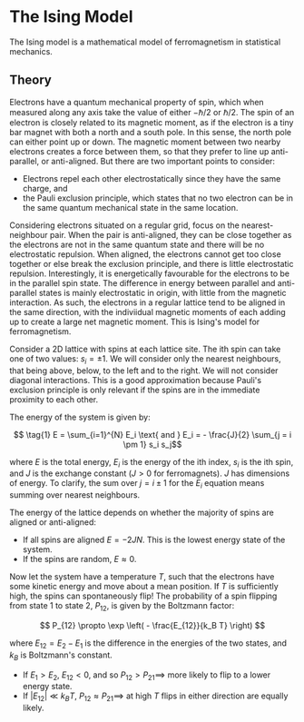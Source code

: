 # The Ising Model
 
The Ising model is a mathematical model of ferromagnetism in statistical mechanics. 

## Theory

Electrons have a quantum mechanical property of spin, which when measured along any axis take the value of either $-\hbar/2$ or $\hbar/2$. The spin of an electron is closely related to its magnetic moment, as if the electron is a tiny bar magnet with both a north and a south pole. In this sense, the north pole can either point up or down. The magnetic moment between two nearby electrons creates a force between them, so that they prefer to line up anti-parallel, or anti-aligned. But there are two important points to consider:

- Electrons repel each other electrostatically since they have the same charge, and
- the Pauli exclusion principle, which states that no two electron can be in the same quantum mechanical state in the same location.

Considering electrons situated on a regular grid, focus on the nearest-neighbour pair. When the pair is anti-aligned, they can be close together as the electrons are not in the same quantum state and there will be no electrostatic repulsion. When aligned, the electrons cannot get too close together or else break the exclusion principle, and there is little electrostatic repulsion. Interestingly, it is energetically favourable for the electrons to be in the parallel spin state. The difference in energy between parallel and anti-parallel states is mainly electrostatic in origin, with little from the magnetic interaction. As such, the electrons in a regular lattice tend to be aligned in the same direction, with the indiviidual magnetic moments of each adding up to create a large net magnetic moment. This is Ising's model for ferromagnetism. 

Consider a 2D lattice with spins at each lattice site. The ith spin can take one of two values: $s_i = \pm 1$. We will consider only the nearest neighbours, that being above, below, to the left and to the right. We will not consider diagonal interactions. This is a good approximation because Pauli's exclusion principle is only relevant if the spins are in the immediate proximity to each other.

The energy of the system is given by:

$$ \tag{1} E = \sum_{i=1}^{N} E_i \text{  and  } E_i = - \frac{J}{2} \sum_{j = i \pm 1} s_i s_j$$

where $E$ is the total energy, $E_i$ is the energy of the ith index, $s_i$ is the ith spin, and $J$ is the exchange constant ($J > 0$ for ferromagnets). $J$ has dimensions of energy. To clarify, the sum over $j = i \pm 1$ for the $E_i$ equation means summing over nearest neighbours.

The energy of the lattice depends on whether the majority of spins are aligned or anti-aligned:

- If all spins are aligned $E = -2JN$. This is the lowest energy state of the system.
- If the spins are random, $E \approx 0$.

Now let the system have a temperature $T$, such that the electrons have some kinetic energy and move about a mean position. If $T$ is sufficiently high, the spins can spontaneously flip! The probability of a spin flipping from state 1 to state 2, $P_{12}$, is given by the Boltzmann factor:

$$ P_{12} \propto \exp \left( - \frac{E_{12}}{k_B T} \right) $$

where $E_{12} = E_2 - E_1$ is the difference in the energies of the two states, and $k_B$ is  Boltzmann's constant.

- If $E_1 > E_2$, $E_{12} < 0$, and so $P_{12} > P_{21} \implies$ more likely to flip to a lower energy state.
- If $\left| E_{12} \right| \ll k_B T$, $P_{12} \approx P_{21} \implies$ at high $T$ flips in either direction are equally likely.